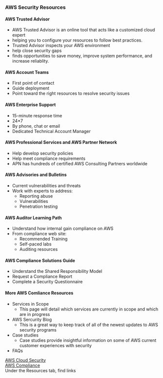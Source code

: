 ### AWS Security Resources  

#### AWS Trusted Advisor  
- AWS Trusted Advisor is an online tool that acts like a customized cloud expert  
- helping you to configure your resources to follow best practices.  
- Trusted Advisor inspects your AWS environment  
- help close security gaps  
- finds opportunities to save money, improve system performance, and increase reliablity.  

#### AWS Account Teams  
- First point of contact  
- Guide deployment  
- Point toward the right resources to resolve security issues  

#### AWS Enterprise Support  
- 15-minute response time  
- 24*7  
- By phone, chat or email  
- Dedicated Technical Account Manager  

#### AWS Professional Services and AWS Partner Network  
- Help develop security policies  
- Help meet compliance requirements  
- APN has hundreds of certified AWS Consulting Partners worldwide  

#### AWS Advisories and Bulletins  
- Current vulnerabilities and threats  
- Work with experts to address:  
  - Reporting abuse  
  - Vulnerabilities  
  - Penetration testing  
  
#### AWS Auditor Learning Path  
- Understand how internal gain compliance on AWS  
- From compliance web site:  
  - Recommended Training  
  - Self-paced labs  
  - Auditing resources  
  
#### AWS Compliance Solutions Guide  
- Understand the Shared Responsibility Model  
- Request a Compliance Report  
- Complete a Security Questionnaire  

#### More AWS Comliance Resources  
- Services in Scope  
  - This page will detail which services are currently in scope and which are in progress  
- AWS Sercurity Blog  
  - This is a great way to keep track of all of the newest updates to AWS security programs  
- Case studies  
  - Case studies provide insightful information on some of AWS current customer experiences with security  
- FAQs  

[AWS Cloud Security](https://aws.amazon.com/security/)    
[AWS Compliance](https://aws.amazon.com/compliance/)  
Under the Resources tab, find links  
